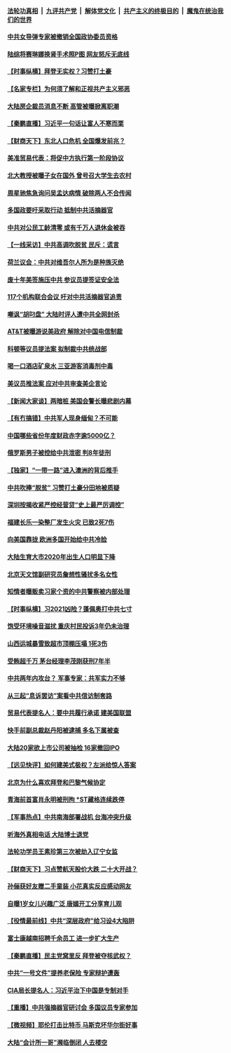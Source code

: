 ####  [法轮功真相](../../../../basic/blob/master/README.md?t=02261231) &nbsp;|&nbsp; [九评共产党](../../../../9ping.md/blob/master/README.md?t=02261231) &nbsp;|&nbsp; [解体党文化](../../../../jtdwh.md/blob/master/README.md?t=02261231)  &nbsp;|&nbsp; [共产主义的终极目的](../../../../gczydzjmd.md/blob/master/README.md?t=02261231) &nbsp;|&nbsp; [魔鬼在统治我们的世界](../../../../mgztzwmdsj.md/blob/master/README.md?t=02261231) 

#### [中共女导弹专家被撤销全国政协委员资格](../pages/nsc413/n12775935.md?t=02261231) 

#### [陆综将赛琳娜换肾手术照P图 网友怒斥无底线](../pages/nsc413/n12775727.md?t=02261231) 

#### [【时事纵横】拜登无实权？习赞打土豪](../pages/nsc413/n12775662.md?t=02261231) 

#### [【名家专栏】为何须了解和正视共产主义邪恶](../pages/nsc413/n12774881.md?t=02261231) 

#### [大陆房企裁员消息不断 高管被曝掀离职潮](../pages/nsc413/n12775561.md?t=02261231) 

#### [【秦鹏直播】习近平一句话让富人不寒而栗](../pages/nsc413/n12775599.md?t=02261231) 

#### [【财商天下】东北人口危机 全国爆发前兆？](../pages/nsc413/n12775088.md?t=02261231) 

#### [美准贸易代表：将促中方执行第一阶段协议](../pages/nsc413/n12775602.md?t=02261231) 

#### [北大教授被曝子女在国外 曾号召大学生去农村](../pages/nsc413/n12775518.md?t=02261231) 

#### [周星驰焦急询问吴孟达病情 破除两人不合传闻](../pages/nsc413/n12775361.md?t=02261231) 

#### [多国政要吁采取行动 抵制中共活摘器官](../pages/nsc413/n12775128.md?t=02261231) 

#### [中共对公民工龄清零 或有千万人退休金被吞](../pages/nsc413/n12775458.md?t=02261231) 

#### [【一线采访】中共高调吹脱贫 民斥：谎言](../pages/nsc413/n12775328.md?t=02261231) 

#### [荷兰议会：中共对维吾尔人所为是种族灭绝](../pages/nsc413/n12775415.md?t=02261231) 

#### [废十年美签施压中共 参议员提签证安全法](../pages/nsc413/n12775419.md?t=02261231) 

#### [117个机构联合会议 吁对中共活摘器官追责](../pages/nsc413/n12775087.md?t=02261231) 

#### [嘲讽“胡叼盘” 大陆时评人遭中共全网封杀](../pages/nsc413/n12775216.md?t=02261231) 

#### [AT&T被曝游说美政府 解除对中国电信制裁](../pages/nsc413/n12774985.md?t=02261231) 

#### [科顿等议员提法案 拟制裁中共统战部](../pages/nsc413/n12775092.md?t=02261231) 

#### [喝一口酒店矿泉水 三亚游客消毒剂中毒](../pages/nsc413/n12775004.md?t=02261231) 

#### [美议员推法案 应对中共审查美企言论](../pages/nsc413/n12774974.md?t=02261231) 

#### [【新闻大家谈】两暗桩 美国会警长曝悲剧内幕](../pages/nsc413/n12774955.md?t=02261231) 

#### [【有冇搞错】中共军人现身缅甸？不可能](../pages/nsc413/n12773250.md?t=02261231) 

#### [中国哪些省份年度财政赤字逾5000亿？](../pages/nsc413/n12772571.md?t=02261231) 

#### [俄罗斯男子被控给中共泄密 判8年徒刑](../pages/nsc413/n12774768.md?t=02261231) 

#### [【独家】“一带一路”进入澳洲的背后推手](../pages/nsc413/n12773099.md?t=02261231) 

#### [中共吹捧“脱贫” 习赞打土豪分田地被质疑](../pages/nsc413/n12774643.md?t=02261231) 

#### [深圳按揭收紧严控经营贷“史上最严厉调控”](../pages/nsc413/n12774362.md?t=02261231) 

#### [福建长乐一染整厂发生火灾 已致2死7伤](../pages/nsc413/n12774519.md?t=02261231) 

#### [向美国靠拢 欧洲多国开始给中共冷脸](../pages/nsc413/n12773207.md?t=02261231) 

#### [大陆生育大市2020年出生人口明显下降](../pages/nsc413/n12773608.md?t=02261231) 


#### [北京天文馆副研究员詹想性骚扰多名女性](../pages/nsc413/n12774231.md?t=02261231) 

#### [知情者曝贩卖习家个资的中共警察被内部处理](../pages/nsc413/n12774281.md?t=02261231) 

#### [【时事纵横】习2021凶险？蓬佩奥打中共七寸](../pages/nsc413/n12773336.md?t=02261231) 

#### [饱受环境噪音滋扰 重庆村民投诉3年仍未治理](../pages/nsc413/n12774250.md?t=02261231) 

#### [山西运城暴雪致超市顶棚压塌 1死3伤](../pages/nsc413/n12774189.md?t=02261231) 

#### [受贿超千万 茅台经理李茂刚获刑7年半](../pages/nsc413/n12773610.md?t=02261231) 

#### [中共两年内攻台？ 军事专家：共军实力不够](../pages/nsc413/n12773952.md?t=02261231) 

#### [从三起“息诉罢访”案看中共信访制套路](../pages/nsc413/n12773832.md?t=02261231) 

#### [贸易代表提名人：要中共履行承诺 建美国联盟](../pages/nsc413/n12773446.md?t=02261231) 

#### [快手前副总裁赵丹阳被逮捕 多名下属被查](../pages/nsc413/n12773682.md?t=02261231) 

#### [大陆20家欲上市公司被抽检 16家撤回IPO](../pages/nsc413/n12773295.md?t=02261231) 

#### [【远见快评】如何建美式极权？左派给惊人答案](../pages/nsc413/n12773369.md?t=02261231) 

#### [北京为什么喜欢拜登和巴黎气候协定](../pages/nsc413/n12771126.md?t=02261231) 

#### [青海前首富肖永明被刑拘 *ST藏格连续跌停](../pages/nsc413/n12773560.md?t=02261231) 

#### [【军事热点】中共南海部署战机 台海冲突升级](../pages/nsc413/n12770374.md?t=02261231) 

#### [听海外真相电话 大陆博士退党](../pages/nsc413/n12772329.md?t=02261231) 

#### [法轮功学员王素珍第三次被劫入辽宁女监](../pages/nsc413/n12772178.md?t=02261231) 

#### [【财商天下】习点赞航天股价大跌 二十大开战？](../pages/nsc413/n12772629.md?t=02261231) 

#### [孙俪获好友赠二手童装 小花真实反应感动网友](../pages/nsc413/n12773132.md?t=02261231) 

#### [自曝1岁女儿兴趣广泛 唐嫣开工分享育儿观](../pages/nsc413/n12772908.md?t=02261231) 

#### [【役情最前线】中共“深层政府”给习设4大陷阱](../pages/nsc413/n12772691.md?t=02261231) 

#### [富士康越南招聘千余员工 进一步扩大生产](../pages/nsc413/n12773141.md?t=02261231) 

#### [【秦鹏直播】民主党窝里反 拜登被夺核武权？](../pages/nsc413/n12773177.md?t=02261231) 

#### [中共“一号文件”提养老保险 专家辩护遭轰](../pages/nsc413/n12773020.md?t=02261231) 

#### [CIA局长提名人：习近平治下中国是专制对手](../pages/nsc413/n12773012.md?t=02261231) 

#### [【重播】中共强摘器官研讨会 多国议员专家参加](../pages/nsc413/n12773031.md?t=02261231) 

#### [【微视频】耶伦打击比特币 马斯克坏华尔街好事](../pages/nsc413/n12772468.md?t=02261231) 

#### [大陆“会计所一哥”濒临倒闭 人去楼空](../pages/nsc413/n12772903.md?t=02261231) 


